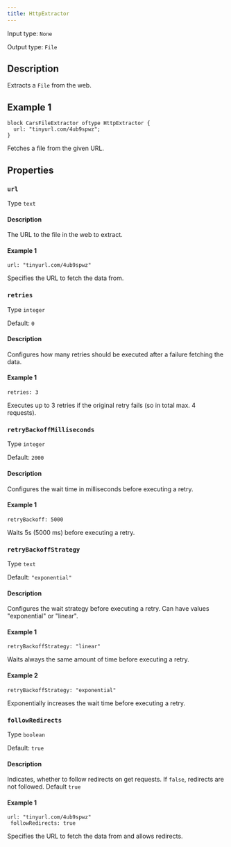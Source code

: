 ```yaml
---
title: HttpExtractor
---
```


<!-- Do NOT change this document as it is auto-generated from the language server -->

Input type: `None`

Output type: `File`

## Description

Extracts a `File` from the web.

## Example 1

```jayvee
block CarsFileExtractor oftype HttpExtractor {
  url: "tinyurl.com/4ub9spwz";
}
```

Fetches a file from the given URL.

## Properties

### `url`

Type `text`

#### Description

The URL to the file in the web to extract.

#### Example 1

```jayvee
url: "tinyurl.com/4ub9spwz"
```

Specifies the URL to fetch the data from.

### `retries`

Type `integer`

Default: `0`

#### Description

Configures how many retries should be executed after a failure fetching the data.

#### Example 1

```jayvee
retries: 3
```

Executes up to 3 retries if the original retry fails (so in total max. 4 requests).

### `retryBackoffMilliseconds`

Type `integer`

Default: `2000`

#### Description

Configures the wait time in milliseconds before executing a retry.

#### Example 1

```jayvee
retryBackoff: 5000
```

Waits 5s (5000 ms) before executing a retry.

### `retryBackoffStrategy`

Type `text`

Default: `"exponential"`

#### Description

Configures the wait strategy before executing a retry. Can have values "exponential" or "linear".

#### Example 1

```jayvee
retryBackoffStrategy: "linear"
```

Waits always the same amount of time before executing a retry.

#### Example 2

```jayvee
retryBackoffStrategy: "exponential"
```

Exponentially increases the wait time before executing a retry.

### `followRedirects`

Type `boolean`

Default: `true`

#### Description

Indicates, whether to follow redirects on get requests. If `false`, redirects are not followed. Default `true`

#### Example 1

```jayvee
url: "tinyurl.com/4ub9spwz" 
 followRedirects: true
```

Specifies the URL to fetch the data from and allows redirects.
